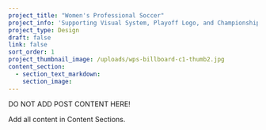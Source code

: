 ```yaml
---
project_title: "Women's Professional Soccer"
project_info: 'Supporting Visual System, Playoff Logo, and Championship Logo'
project_type: Design
draft: false
link: false
sort_order: 1
project_thumbnail_image: /uploads/wps-billboard-c1-thumb2.jpg
content_section:
  - section_text_markdown:
    section_image:
---
```



DO NOT ADD POST CONTENT HERE!

Add all content in Content Sections.